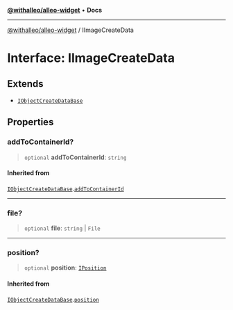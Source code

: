 [**@withalleo/alleo-widget**](../README.md) • **Docs**

***

[@withalleo/alleo-widget](../globals.md) / IImageCreateData

# Interface: IImageCreateData

## Extends

- [`IObjectCreateDataBase`](IObjectCreateDataBase.md)

## Properties

### addToContainerId?

> `optional` **addToContainerId**: `string`

#### Inherited from

[`IObjectCreateDataBase`](IObjectCreateDataBase.md).[`addToContainerId`](IObjectCreateDataBase.md#addtocontainerid)

***

### file?

> `optional` **file**: `string` \| `File`

***

### position?

> `optional` **position**: [`IPosition`](../type-aliases/IPosition.md)

#### Inherited from

[`IObjectCreateDataBase`](IObjectCreateDataBase.md).[`position`](IObjectCreateDataBase.md#position)
